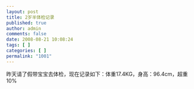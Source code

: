 ```yaml
---
layout: post
title: 2岁半体检记录
published: true
author: admin
comments: false
date: 2008-08-21 10:08:24
tags: [ ]
categories: [ ]
permalink: "1001"
---
```

昨天请了假带宝宝去体检，现在记录如下：体重17.4KG，身高：96.4cm，超重10%